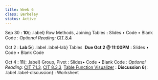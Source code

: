 ```yaml
---
title: Week 6 
class: Berkeley
status: Active
---
```


Sep 30 
: **10**{: .label} Row Methods, Joining Tables
  : Slides &#8226; Code &#8226; Blank Code
: *Optional Reading:* [CIT 8.4](https://inferentialthinking.com/chapters/08/4/Joining_Tables_by_Columns.html)

Oct 2
: **Lab 5**{: .label .label-lab}  Tables &nbsp;**Due Oct 2 @ 11:00PM**
  : Slides &#8226; Code &#8226; Blank Code

Oct 4
: **11**{: .label} Group, Pivot
  : Slides&#8226; Code &#8226; Blank Code
: *Optional Reading:* [CIT 7.1.3](https://inferentialthinking.com/chapters/07/1/Visualizing_Categorical_Distributions.html?highlight=group#grouping-categorical-data), [CIT 8.3.3](https://inferentialthinking.com/chapters/08/3/Cross-Classifying_by_More_than_One_Variable.html?highlight=pivot#pivot-tables-rearranging-the-output-of-group), [Table Function Visualizer](http://data8.org/interactive_table_functions/)
: **Discussion 6**{: .label .label-discussion}
  : Worksheet 
  <!--&#8226; [Solutions](./assignments/disc01-sols.pdf) -->
